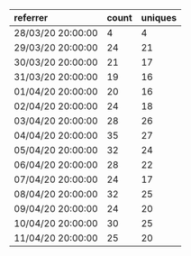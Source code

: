 | referrer          | count | uniques |
| :---------------- | :---- | :------ |
| 28/03/20 20:00:00 | 4     | 4       |
| 29/03/20 20:00:00 | 24    | 21      |
| 30/03/20 20:00:00 | 21    | 17      |
| 31/03/20 20:00:00 | 19    | 16      |
| 01/04/20 20:00:00 | 20    | 16      |
| 02/04/20 20:00:00 | 24    | 18      |
| 03/04/20 20:00:00 | 28    | 26      |
| 04/04/20 20:00:00 | 35    | 27      |
| 05/04/20 20:00:00 | 32    | 24      |
| 06/04/20 20:00:00 | 28    | 22      |
| 07/04/20 20:00:00 | 24    | 17      |
| 08/04/20 20:00:00 | 32    | 25      |
| 09/04/20 20:00:00 | 24    | 20      |
| 10/04/20 20:00:00 | 30    | 25      |
| 11/04/20 20:00:00 | 25    | 20      |